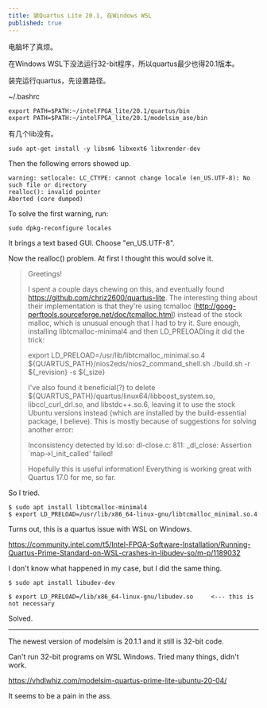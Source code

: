 ```yaml
---
title: 装Quartus Lite 20.1, 在Windows WSL
published: true
---
```



电脑坏了真烦。


在Windows WSL下没法运行32-bit程序，所以quartus最少也得20.1版本。

装完运行quartus，先设置路径。

~/.bashrc

`````shell
export PATH=$PATH:~/intelFPGA_lite/20.1/quartus/bin
export PATH=$PATH:~/intelFPGA_lite/20.1/modelsim_ase/bin
`````

有几个lib没有。


`````shell
sudo apt-get install -y libsm6 libxext6 libxrender-dev
`````

Then the following errors showed up.

`````shell
warning: setlocale: LC_CTYPE: cannot change locale (en_US.UTF-8): No such file or directory
realloc(): invalid pointer
Aborted (core dumped)

`````

To solve the first warning, run:

`````shell
sudo dpkg-reconfigure locales
`````

It brings a text based GUI. Choose "en_US.UTF-8".




Now the realloc() problem. At first I thought this would solve it.

>  Greetings! 
>  
>   
>  
>  I spent a couple days chewing on this, and eventually found https://github.com/chriz2600/quartus-lite. The interesting thing about their implementation is that they're using tcmalloc (http://goog-perftools.sourceforge.net/doc/tcmalloc.html) instead of the stock malloc, which is unusual enough that I had to try it. Sure enough, installing libtcmalloc-minimal4 and then LD_PRELOADing it did the trick: 
>  
>   
>  
>  
>  export LD_PRELOAD=/usr/lib/libtcmalloc_minimal.so.4
>  ${QUARTUS_PATH}/nios2eds/nios2_command_shell.sh ./build.sh -r ${_revision} -s ${_size}
>   
>  
>   
>  
>  I've also found it beneficial(?) to delete ${QUARTUS_PATH}/quartus/linux64/libboost_system.so, libccl_curl_drl.so, and libstdc++.so.6, leaving it to use the stock Ubuntu versions instead (which are installed by the build-essential package, I believe). This is mostly because of suggestions for solving another error: 
>  
>   
>  
>  Inconsistency detected by ld.so: dl-close.c: 811: _dl_close: Assertion `map->l_init_called' failed!
>   
>  
>   
>  
>  Hopefully this is useful information! Everything is working great with Quartus 17.0 for me, so far. 



So I tried.

`````shell
$ sudo apt install libtcmalloc-minimal4
$ export LD_PRELOAD=/usr/lib/x86_64-linux-gnu/libtcmalloc_minimal.so.4
`````

Turns out, this is a quartus issue with WSL on Windows.



https://community.intel.com/t5/Intel-FPGA-Software-Installation/Running-Quartus-Prime-Standard-on-WSL-crashes-in-libudev-so/m-p/1189032



I don't know what happened in my case, but I did the same thing.

`````shell
$ sudo apt install libudev-dev

$ export LD_PRELOAD=/lib/x86_64-linux-gnu/libudev.so     <--- this is not necessary

`````

Solved.



---------------------------

The newest version of modelsim is 20.1.1 and it still is 32-bit code.

Can't run 32-bit programs on WSL Windows. Tried many things, didn't work.


https://vhdlwhiz.com/modelsim-quartus-prime-lite-ubuntu-20-04/


It seems to be a pain in the ass.


